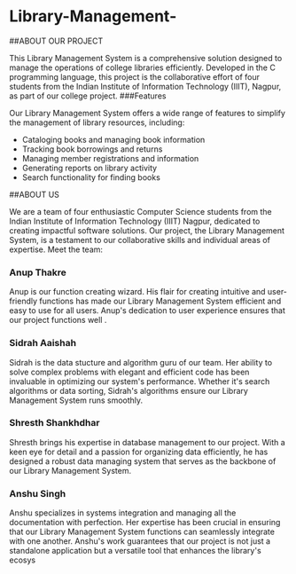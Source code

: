 # Library-Management-
##ABOUT OUR PROJECT

This Library Management System is a comprehensive solution designed to manage the operations of college libraries efficiently. Developed in the C programming language, this project is the collaborative effort of four students from the Indian Institute of Information Technology (IIIT), Nagpur, as part of our college project.
###Features

Our Library Management System offers a wide range of features to simplify the management of library resources, including:

- Cataloging books and managing book information
- Tracking book borrowings and returns
- Managing member registrations and information
- Generating reports on library activity
- Search functionality for finding books

##ABOUT US

We are a team of four enthusiastic Computer Science students from the Indian Institute of Information Technology (IIIT) Nagpur, dedicated to creating impactful software solutions. Our project, the Library Management System, is a testament to our collaborative skills and individual areas of expertise. Meet the team:

### Anup Thakre
Anup is our function creating wizard. His flair for creating intuitive and user-friendly functions has made our Library Management System efficient and easy to use for all users. Anup's dedication to user experience ensures that our project  functions well .

### Sidrah Aaishah
Sidrah is the data stucture and algorithm guru of our team. Her ability to solve complex problems with elegant and efficient code has been invaluable in optimizing our system's performance. Whether it's search algorithms or data sorting, Sidrah's algorithms ensure our Library Management System runs smoothly.

### Shresth Shankhdhar
Shresth brings his expertise in database management to our project. With a keen eye for detail and a passion for organizing data efficiently, he has designed a robust data managing system that serves as the backbone of our Library Management System.

### Anshu Singh
Anshu specializes in systems integration and managing all the documentation with perfection. Her expertise has been crucial in ensuring that our Library Management System functions can seamlessly integrate with one another. Anshu's work guarantees that our project is not just a standalone application but a versatile tool that enhances the library's ecosys
